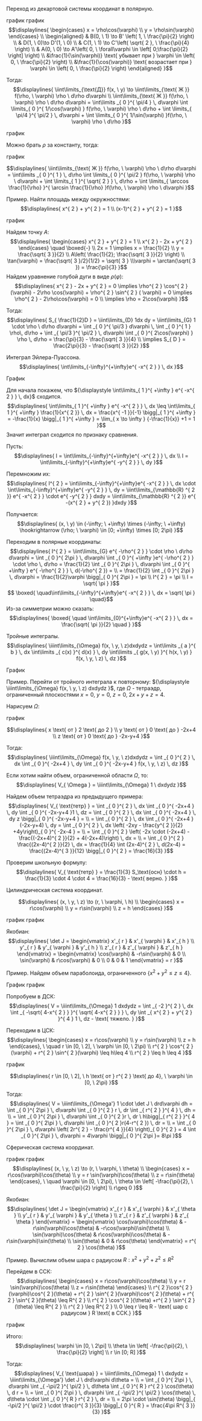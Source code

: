 
Переход из декартовой системы координат в полярную.

график график
$$\displaylines{
\begin{cases}
x = \rho\cos(\varphi) \\
y = \rho\sin(\varphi)
\end{cases} \\
\begin{aligned}
& B(0, \  1) \to  B' \left( 1, \  \frac{\pi}{2} \right) \\
& D(1, \  0)\to D'(1, \  0) \\
& C(1, \  1) \to  C'\left( \sqrt{ 2 }, \  \frac{\pi}{4} \right) \\
& A(0, \  0) \to  A'\left( 0, \  \forall\varphi \in \left[ 0;\frac{\pi}{2} \right] \right) \\
&\frac{1}{\sin(\varphi)} \text{ убывает при } \varphi \in \left( 0, \  \frac{\pi}{2} \right) \\
&\frac{1}{\cos(\varphi)} \text{ возрастает при } \varphi \in  \left( 0, \  \frac{\pi}{2} \right)
\end{aligned}
}$$

Тогда:
$$\displaylines{
\iint\limits_{\text{Д}} f(x, \  y) \to \iint\limits_{\text{ Ж }} f(\rho, \  \varphi) \rho \ d\rho d\varphi \\
\iint\limits_{\text{ Ж }}  f(\rho, \  \varphi) \rho \ d\rho d\varphi = \int\limits _{ 0 }^{ \pi/4 } \, d\varphi \int \limits_{ 0 }^{ 1/\cos(\varphi) } f(\rho, \  \varphi) \rho \ d\rho + \int \limits_{ \pi/4 }^{ \pi/2 } \, d\varphi + \int \limits_{ 0 }^{ 1/\sin(\varphi) }f(\rho, \  \varphi) \rho \ d\rho  
}$$

график

Можно брать ${\displaystyle \rho}$ за константу, тогда:

график

$$\displaylines{
\iint\limits_{\text{ Ж }}  f(\rho, \  \varphi) \rho \ d\rho d\varphi = \int\limits _{ 0 }^{ 1 } \, d\rho \int \limits_{ 0 }^{ \pi/2 } f(\rho, \  \varphi) \rho \ d\varphi + \int \limits_{ 1 }^{ \sqrt{ 2 } } \, d\rho + \int \limits_{ \arccos \frac{1}{\rho}  }^{ \arcsin \frac{1}{\rho}  }f(\rho, \  \varphi) \rho \ d\varphi 
}$$

Пример. Найти площадь между окружностями:
$$\displaylines{
x^{ 2 } + y^{ 2 } = 1 \\
(x-1)^{ 2 } + y^{ 2 } = 1
}$$

график

Найдем точку ${\displaystyle A}$:
$$\displaylines{
\begin{cases}
x^{ 2 } + y^{ 2 } = 1 \\
x^{ 2 } - 2x + y^{ 2 }
\end{cases}  \quad \boxed{-} \\
2x = 1 \implies  x = \frac{1}{2} \\
y = \frac{\sqrt{ 3 }}{2} \\
A\left( \frac{1}{2}; \frac{\sqrt{ 3 }}{2} \right) \\
\tan(\varphi) = \frac{\sqrt{ 3 }/2}{1/2} = \sqrt{ 3 } \\\varphi  = \arctan(\sqrt{ 3 }) = \frac{\pi}{3}
}$$
Найдем уравнение голубой дуги в виде ${\displaystyle \rho(\varphi)}$:
$$\displaylines{
x^{ 2 } - 2x + y^{ 2 } = 0 \implies  \rho^{ 2 } \cos^{ 2 }(\varphi) - 2\rho \cos(\varphi) + \rho^{ 2 } \sin^{ 2 } ( \varphi) = 0 \implies  \rho^{ 2 } - 2\rho\cos(\varphi) = 0 \\
\implies  \rho = 2\cos(\varphi)
}$$

Тогда:
$$\displaylines{
S_{ \frac{1}{2}D } = \iint\limits_{D} 1dx dy = \iint\limits_{G} 1 \cdot  \rho \ d\rho d\varphi = \int _{ 0 }^{ \pi/3 } d\varphi \, \int _{ 0 }^{ 1 } \rho\, d\rho + \int _{ \pi/3 }^{ \pi/2 } \, d\varphi  \int _{ 0 }^{ 2\cos(\varphi) } \rho \, d\rho = \frac{\pi}{3} - \frac{\sqrt{ 3 }}{4} \\
\implies S_{ D } = \frac{2\pi}{3} - \frac{\sqrt{ 3 }}{2} 
}$$

Интеграл Эйлера-Пуассона.
$$\displaylines{
\int\limits_{-\infty}^{+\infty}e^{ -x^{ 2 } }  \, dx 
}$$

График

Для начала покажем, что ${\displaystyle \int\limits_{ 1 }^{ +\infty } e^{ -x^{ 2 } } \, dx}$ сходится.
$$\displaylines{
\int\limits_{ 1 }^{ +\infty } e^{ -x^{ 2 } } \, dx \leq \int\limits_{ 1 }^{ +\infty } \frac{1}{x^{ 2 }} \, dx = \frac{x^{ -1 }}{-1} \bigg|_{ 1 }^{ +\infty } = -\frac{1}{x} \bigg|_{ 1 }^{ +\infty } = \lim_{ x \to \infty } {-\frac{1}{x}} +1 = 1
}$$
Значит интеграл сходится по признаку сравнения.

Пусть:
$$\displaylines{
I = \int\limits_{-\infty}^{+\infty}e^{ -x^{ 2 } }  \, dx \\
 I = \int\limits_{-\infty}^{+\infty}e^{ -y^{ 2 } }  \, dy 
}$$

Перемножим их:
$$\displaylines{
I^{ 2 } = \int\limits_{-\infty}^{+\infty}e^{ -x^{ 2 } }  \, dx \cdot  \int\limits_{-\infty}^{+\infty}e^{ -y^{ 2 } }  \, dy = \iint\limits_{\mathbb{R} ^{ 2 }} e^{ -x^{ 2 } } \cdot  e^{ -y^{ 2 } } dxdy = \iint\limits_{\mathbb{R} ^{ 2 }} e^{ -(x^{ 2 } + y^{ 2 }) }dxdy
}$$

Получается:
$$\displaylines{
 (x, \ y) \in (-\infty; \ +\infty) \times (-\infty; \ +\infty) \hookrightarrow (\rho; \ \varphi) \in [0; +\infty) \times [0; 2\pi)
}$$

Переходим в полярные координаты:
$$\displaylines{
I^{ 2 } = \iint\limits_{G} e^{ -\rho^{ 2 } } \cdot  \rho \ d\rho d\varphi = \int _{ 0 }^{ 2\pi } \, d\varphi \int _{ 0 }^{ +\infty }e^{ -\rho^{ 2 } } \cdot  \rho \, d\rho = \frac{1}{2} \int _{ 0 }^{ 2\pi } \, d\varphi \int _{ 0 }^{ +\infty } e^{ -\rho^{ 2 } } \, d(-\rho^{ 2 }) = \\
= \frac{1}{2} \int _{ 0 }^{ 2\pi } \, d\varphi = \frac{1}{2}\varphi \bigg|_{ 0 }^{ 2\pi } = \pi \\
I^{ 2 } = \pi \\
I = \sqrt{ \pi }
}$$ $$ \boxed{  \quad\int\limits_{-\infty}^{+\infty}e^{ -x^{ 2 } }  \, dx  = \sqrt{ \pi }  \quad}$$
Из-за симметрии можно сказать:
$$\displaylines{
\boxed{ \quad \int\limits_{0}^{+\infty}e^{ -x^{ 2 } }  \, dx = \frac{\sqrt{ \pi }}{2}  \quad }
}$$

Тройные интегралы.
$$\displaylines{
\iiint\limits_{\Omega} f(x, \  y, \  z)dxdydz = \int\limits _{ a }^{ b } \, dx \int\limits _{ c(x) }^{ d(x) } \, dy \int\limits _{ g(x, \  y) }^{ h(x, \  y) } f(x, \  y, \  z) \, dz  
}$$

График

Пример. Перейти от тройного интеграла к повторному: ${\displaystyle \iiint\limits_{\Omega} f(x, \  y, \  z) dxdydz }$, где ${\Omega}$ - тетраэдр, ограниченный плоскостями ${\displaystyle x = 0, \ y = 0, \ z = 0, \  2x+y+z = 4}$.

Нарисуем ${\displaystyle \Omega}$:

график

$$\displaylines{
x \text{ от } 2 \text{ до 2 } \\
y \text{ от } 0 \text{ до } -2x+4 \\
z \text{ от } 0 \text{ до } -2x-y+4
}$$

Тогда:
$$\displaylines{
\iiint\limits_{\Omega} f(x, \  y, \  z)dxdydz = \int _{ 0 }^{ 2 } \, dx \int _{ 0 }^{ -2x+4 } \, dy \int _{ 0 }^{ -2x-y+4 } f(x, \  y, \  z) \, dz   
}$$

Если хотим найти объем, ограниченной области ${\displaystyle \Omega}$, то:
$$\displaylines{
V_{ \Omega } = \iiint\limits_{\Omega} 1 \  dxdydz
}$$

Найдем объем тетраэдра из предыдущего примера:
$$\displaylines{
V_{ \text{тетр} } = \int _{ 0 }^{ 2 } \, dx \int _{ 0 }^{ -2x+4 } \, dy \int _{ 0 }^{ -2x-y+4 }1 \, dz = \int _{ 0 }^{ 2 } \, dx \int _{ 0 }^{ -2x+4 } \, dy z \bigg|_{ 0 }^{ -2x-y+4 } = \\ 
= \int _{ 0 }^{ 2 } \, dx \int _{ 0 }^{ -2x+4 } (-2x-y+4) \, dy = \int _{ 0 }^{ 2 } \, dx \left( -2xy - \frac{y^{ 2 }}{2} +4y\right)_{ 0 }^{ -2x-4 } =  \\
= \int _{ 0 }^{ 2 } \left( -2x \cdot (-2x+4) - \frac{(-2x+4)^{ 2 }}{2}  + 4(-2x+4)\right) \, dx = \\
= \int _{ 0 }^{ 2 } \frac{(2x-4)^{ 2 }}{2} \, dx = \frac{1}{4} \int (2x-4)^{ 2 }  \, d(2x-4) = \frac{(2x-4)^{ 3 }}{12} \bigg|_{ 0 }^{ 2 } = \frac{16}{3} 
}$$

Проверим школьную формулу:
$$\displaylines{
V_{ \text{тетр} } = \frac{1}{3} S_\text{осн} \cdot  h = \frac{1}{3} \cdot  4 \cdot  4 = \frac{16}{3} - \text{ верно. }
}$$

Цилиндрическая система координат.

$$\displaylines{
(x, \  y, \  z) \to (r, \  \varphi, \  h) \\
\begin{cases}
x = r\cos(\varphi) \\
y = r\sin(\varphi) \\
z = h
\end{cases}
}$$

график график 

Якобиан:
$$\displaylines{
\det J = \begin{vmatrix}
x'_{ r } & x'_{ \varphi } & x'_{ h } \\
y'_{ r } & y'_{ \varphi } & y'_{ h } \\
z'_{ r } & z'_{ \varphi } & z'_{ h }
\end{vmatrix} = \begin{vmatrix}
\cos(\varphi) & -r\sin(\varphi) & 0 \\
\sin(\varphi) & r\cos(\varphi) & 0 \\
0 & 0 & 1
\end{vmatrix} = r
}$$

Пример. Найдем объем параболоида, ограниченного ${\displaystyle \{ x^{ 2 } + y^{ 2 } \leq z \leq 4 \}}$.

График график

Попробуем в ДСК:
$$\displaylines{
V = \iiint\limits_{\Omega} 1 dxdydz = \int _{ -2 }^{ 2 }  \, dx  \int _{ -\sqrt{ 4-x^{ 2 } } }^{ \sqrt{ 4-x^{ 2 } } } \, dy \int _{ x^{ 2 } + y^{ 2 } }^{ 4 } 1 \, dz - \text{ тяжело. }  
}$$

Переходим в ЦСК:
$$\displaylines{
\begin{cases}
 x = r\cos(\varphi) \\
y = r\sin(\varphi)  \\
z = h
\end{cases}, \   \quad r \in [0, \  2], \  \varphi \in [0, \  2\pi) \\
r^{ 2 } \cos^{ 2 }(\varphi) + r^{ 2 } \sin^{ 2 }(\varphi) \leq h\leq 4 \\
r^{ 2 } \leq h \leq 4
}$$

график

$$\displaylines{
r \in  [0, \  2], \  h \text{ от } r^{ 2 } \text{ до 4}, \ \varphi \in [0, \  2\pi)   
}$$

Тогда:
$$\displaylines{
V = \iiint\limits_{\Omega'} 1 \cdot  \det J \ drd\varphi dh = \int _{ 0 }^{ 2\pi } \, d\varphi \int _{ 0 }^{ 2 } r \, dr \int _{ r^{ 2 } }^{ 4 } \, dh = \\
= \int _{ 0 }^{ 2\pi }  \, d\varphi \int _{ 0 }^{ 2 }r \, dr \ h\bigg|_{ r^{ 2 } }^{ 4 } = \int _{ 0 }^{ 2\pi }  \, d\varphi \int _{ 0 }^{ 2 }r(4-r^{ 2 }) \, dr = \\
= \int _{ 0 }^{ 2\pi } \, d\varphi \left( 2r^{ 2 } - \frac{r^{ 4 }}{4} \right)_{ 0 }^{ 2 } = 4 \int _{ 0 }^{ 2\pi }  \, d\varphi = 4\varphi \bigg|_{ 0 }^{ 2\pi }= 8\pi  
}$$

Сферическая система координат.

график график
$$\displaylines{
(x, \  y, \  z) \to (r, \  \varphi, \  \theta) \\
\begin{cases}
x = r\cos(\varphi)\cos(\theta)  \\
y = r \sin(\varphi)\cos(\theta)  \\
z = r\sin(\theta)
\end{cases}, \   \quad \varphi \in [0, \  2\pi), \  \theta \in \left[ -\frac{\pi}{2}, \  \frac{\pi}{2} \right] \\
r\geq 0
}$$

Якобиан:
$$\displaylines{
\det J = \begin{vmatrix}
x'_{ r } & x'_{ \varphi } & x'_{ \theta } \\
y'_{ r } & y'_{ \varphi } & y'_{ \theta } \\
z'_{ r } & z'_{ \varphi } & z'_{ \theta }
\end{vmatrix} = \begin{vmatrix}
\cos(\varphi)\cos(\theta) & -r\sin(\varphi)\cos(\theta) & -r\cos(\varphi)\sin(\theta) \\
\sin(\varphi)\cos(\theta) & r\cos(\varphi)\cos(\theta) & -r\sin(\varphi)\sin(\theta)  \\
\sin(\theta) & 0 & r\cos(\theta)
\end{vmatrix} = r^{ 2 } \cos(\theta)
}$$

Пример. Вычислим объем шара с радиусом ${\displaystyle R: x^{ 2 } + y^{ 2 } + z^{ 2 } \leq R^{ 2 }}$

Перейдем в ССК:
$$\displaylines{
\begin{cases}
x = r\cos(\varphi)\cos(\theta)  \\
y = r \sin(\varphi)\cos(\theta)  \\
z = r\sin(\theta)
\end{cases} \\
r^{ 2 }\cos^{ 2 }(\varphi)\cos^{ 2 }(\theta) + r^{ 2 } \sin^{ 2 }(\varphi)\cos^{ 2 }(\theta) + r^{ 2 } \sin^{ 2 }(\theta) \leq R^{ 2 } \\
r^{ 2 } \cos^{ 2 }(\theta) +r^{ 2 } \sin^{ 2 }(\theta) \leq R^{ 2 } \\
r^{ 2 } \leq R^{ 2 } \\
0 \leq r \leq R - \text{ шар с радиусом } R \text{ в  ССК.}
}$$

график

Итого:
$$\displaylines{
\varphi \in [0, \  2\pi] \\
\theta \in \left[ -\frac{\pi}{2}, \ \frac{\pi}{2}  \right] \\
r \in  [0; R]
}$$

Тогда:
$$\displaylines{
V_{ \text{шара} } = \iiint\limits_{\Omega} 1 \ dxdydz = \iiint\limits_{\Omega'} \det J \ drd\varphi d\theta = \\
= \int _{ 0 }^{ 2\pi } \, d\varphi \int _{ -\pi/2 }^{ \pi/2 } \, d\theta \int _{ 0 }^{ R } r^{ 2 } \cos(\theta) \, d r = \\
= \int _{ 0 }^{ 2\pi } \, d\varphi \int _{ -\pi/2 }^{ \pi/2 } \cos(\theta) \, d\theta \cdot  \int _{ 0 }^{ R } r^{ 2 } \, dr = \\
= 2\pi \cdot  \sin(\theta) \bigg|_{ -\pi/2 }^{ \pi/2 } \cdot  \frac{r^{ 3 }}{3} \bigg|_{ 0 }^{ R } = \frac{4\pi R^{ 3 }}{3}
}$$
